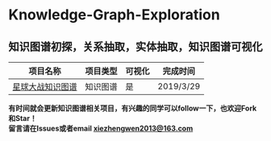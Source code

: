 # Knowledge-Graph-Exploration
## 知识图谱初探，关系抽取，实体抽取，知识图谱可视化  

|项目名称|项目类型|可视化|完成时间|
|-|-|-|-|
|[星球大战知识图谱](https://github.com/WenRichard/Knowledge-Graph-Exploration/tree/master/Starts-War-Graph)|知识图谱|是|2019/3/29|

**有时间就会更新知识图谱相关项目，有兴趣的同学可以follow一下，也欢迎Fork和Star！**  
**留言请在Issues或者email xiezhengwen2013@163.com**
